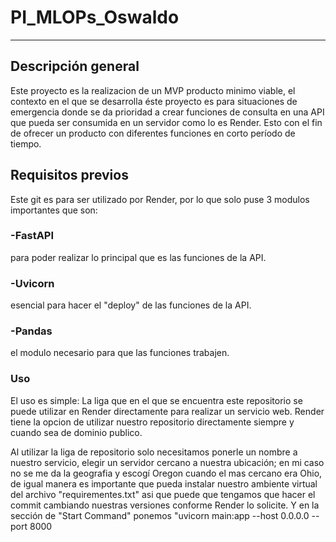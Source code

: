 # PI_MLOPs_Oswaldo
***
## Descripción general
Este proyecto es la realizacion de un MVP producto minimo viable, el contexto en el que se desarrolla éste proyecto es para situaciones de emergencia donde se da prioridad a crear funciones de consulta en una API que pueda ser consumida en un servidor como lo es Render. Esto con el fin de ofrecer un producto con diferentes funciones en corto período de tiempo.

## Requisitos previos
Este git es para ser utilizado por Render, por lo que solo puse 3 modulos importantes que son:
### -FastAPI
para poder realizar lo principal que es las funciones de la API.
### -Uvicorn
esencial para hacer el "deploy" de las funciones de la API.
### -Pandas
el modulo necesario para que las funciones trabajen.

### Uso
El uso es simple: La liga que en el que se encuentra este repositorio se puede utilizar en Render directamente para realizar un servicio web. Render tiene la opcion de utilizar nuestro repositorio directamente siempre y cuando sea de dominio publico. 

Al utilizar la liga de repositorio solo necesitamos ponerle un nombre a nuestro servicio, elegir un servidor cercano a nuestra ubicación; en mi caso no se me da la geografia y escogí Oregon cuando el mas cercano era Ohio, de igual manera es importante que pueda instalar nuestro ambiente virtual del archivo "requirementes.txt" asi que puede que tengamos que hacer el commit cambiando nuestras versiones conforme Render lo solicite. Y en la sección de "Start Command" ponemos "uvicorn main:app --host 0.0.0.0 --port 8000 



